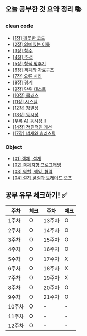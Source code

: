 ## 오늘 공부한 것 요약 정리 📚
### clean code
- [[1장] 깨끗한 코드](https://delicious-polyester-fd5.notion.site/1-ae8862594970472f80f98134b69f09ba)
- [[2장] 의미있는 이름](https://delicious-polyester-fd5.notion.site/2-185ccb5abc5845b39a4fc7fa0ecde3c7)
- [[3장] 함수](https://delicious-polyester-fd5.notion.site/3-262058f6b39849759b10d70106ff92be)
- [[4장] 주석](https://delicious-polyester-fd5.notion.site/4-2da84b9df729438c966c998a37d9583e)
- [[5장] 형식 맞추기](https://delicious-polyester-fd5.notion.site/5-80a93795958c417aae77d1b2f6e3bf6f)
- [[6장] 객체와 자료구조](https://delicious-polyester-fd5.notion.site/6-c15b8b5235224c8daca9196cbb8d4667)
- [[7장] 오류 처리](https://delicious-polyester-fd5.notion.site/7-581e5048d2cf4ec6936425581f625f96)
- [[8장] 경계](https://delicious-polyester-fd5.notion.site/8-80599d5c1ff94a789a1735d4c7a697a1)
- [[9장] 단위 테스트](https://delicious-polyester-fd5.notion.site/9-51c1d811fa934321856b27bfaaca166b)
- [[10장] 클래스](https://delicious-polyester-fd5.notion.site/10-9a33b35140de466e973cc963a25ba741)
- [[11장] 시스템](https://delicious-polyester-fd5.notion.site/11-bde4d880eff549458e520b44f5c34b7b)
- [[12장] 창발성](https://delicious-polyester-fd5.notion.site/12-549acf5e9f3940b387f161505d17540d)
- [[13장] 동시성](https://delicious-polyester-fd5.notion.site/13-cf56758386d34b279686eff6b13a1720)
- [[부록 A] 동시성 II](https://delicious-polyester-fd5.notion.site/A-2-5707c480430d4441bdf3d9ed5b962bc9)
- [[14장] 점진적인 개선](https://delicious-polyester-fd5.notion.site/14-8f04ebd314df4b70a98bf5fcfc0a21c6)
- [[17장] 냄새와 휴리스틱](https://delicious-polyester-fd5.notion.site/17-89e69fab6ce04be2873990965a7689f5)

### Object
- [[01] 객체, 설계](https://delicious-polyester-fd5.notion.site/01-f1e4381e47b94f5ea7cd01060d219ecb)
- [[02] 객체지향 프로그래밍](https://delicious-polyester-fd5.notion.site/02-a69ede1b8dcf49e0b15969741d33c2ad)
- [[03] 역할, 책임, 협력](https://www.notion.so/03-d98454bdad5b46a2b32a69a8be238989?pvs=4)
- [[04] 설계 품질과 트레이드 오프](https://www.notion.so/04-f146f145de2844e6b63dce96a080058f?pvs=4)


## 공부 유무 체크하기! ✅
| 주차 | 체크 | 주차 | 체크 |
| --- | --- | --- | --- |
| 1주차 | O | 13주차 | O |
| 2주차 | O | 14주차 | O |
| 3주차 | O | 15주차 | O |
| 4주차 | O | 16주차 | O |
| 5주차 | O | 17주차 | X |
| 6주차 | O | 18주차 | X |
| 7주차 | O | 19주차 | X |
| 8주차 | O | 20주차 | O |
| 9주차 | O | 21주차 | O |
| 10주차 | O | - | - |
| 11주차 | O | - | - |
| 12주차 | O | - | - |